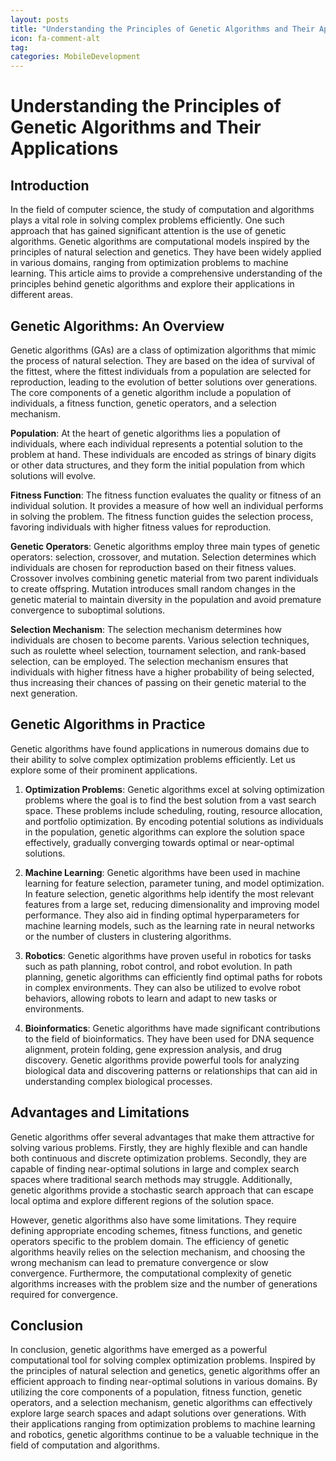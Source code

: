 ```yaml
---
layout: posts
title: "Understanding the Principles of Genetic Algorithms and Their Applications"
icon: fa-comment-alt
tag:      
categories: MobileDevelopment
---
```



# Understanding the Principles of Genetic Algorithms and Their Applications

## Introduction

In the field of computer science, the study of computation and algorithms plays a vital role in solving complex problems efficiently. One such approach that has gained significant attention is the use of genetic algorithms. Genetic algorithms are computational models inspired by the principles of natural selection and genetics. They have been widely applied in various domains, ranging from optimization problems to machine learning. This article aims to provide a comprehensive understanding of the principles behind genetic algorithms and explore their applications in different areas.

## Genetic Algorithms: An Overview

Genetic algorithms (GAs) are a class of optimization algorithms that mimic the process of natural selection. They are based on the idea of survival of the fittest, where the fittest individuals from a population are selected for reproduction, leading to the evolution of better solutions over generations. The core components of a genetic algorithm include a population of individuals, a fitness function, genetic operators, and a selection mechanism.

**Population**: At the heart of genetic algorithms lies a population of individuals, where each individual represents a potential solution to the problem at hand. These individuals are encoded as strings of binary digits or other data structures, and they form the initial population from which solutions will evolve.

**Fitness Function**: The fitness function evaluates the quality or fitness of an individual solution. It provides a measure of how well an individual performs in solving the problem. The fitness function guides the selection process, favoring individuals with higher fitness values for reproduction.

**Genetic Operators**: Genetic algorithms employ three main types of genetic operators: selection, crossover, and mutation. Selection determines which individuals are chosen for reproduction based on their fitness values. Crossover involves combining genetic material from two parent individuals to create offspring. Mutation introduces small random changes in the genetic material to maintain diversity in the population and avoid premature convergence to suboptimal solutions.

**Selection Mechanism**: The selection mechanism determines how individuals are chosen to become parents. Various selection techniques, such as roulette wheel selection, tournament selection, and rank-based selection, can be employed. The selection mechanism ensures that individuals with higher fitness have a higher probability of being selected, thus increasing their chances of passing on their genetic material to the next generation.

## Genetic Algorithms in Practice

Genetic algorithms have found applications in numerous domains due to their ability to solve complex optimization problems efficiently. Let us explore some of their prominent applications.

1. **Optimization Problems**: Genetic algorithms excel at solving optimization problems where the goal is to find the best solution from a vast search space. These problems include scheduling, routing, resource allocation, and portfolio optimization. By encoding potential solutions as individuals in the population, genetic algorithms can explore the solution space effectively, gradually converging towards optimal or near-optimal solutions.

2. **Machine Learning**: Genetic algorithms have been used in machine learning for feature selection, parameter tuning, and model optimization. In feature selection, genetic algorithms help identify the most relevant features from a large set, reducing dimensionality and improving model performance. They also aid in finding optimal hyperparameters for machine learning models, such as the learning rate in neural networks or the number of clusters in clustering algorithms.

3. **Robotics**: Genetic algorithms have proven useful in robotics for tasks such as path planning, robot control, and robot evolution. In path planning, genetic algorithms can efficiently find optimal paths for robots in complex environments. They can also be utilized to evolve robot behaviors, allowing robots to learn and adapt to new tasks or environments.

4. **Bioinformatics**: Genetic algorithms have made significant contributions to the field of bioinformatics. They have been used for DNA sequence alignment, protein folding, gene expression analysis, and drug discovery. Genetic algorithms provide powerful tools for analyzing biological data and discovering patterns or relationships that can aid in understanding complex biological processes.

## Advantages and Limitations

Genetic algorithms offer several advantages that make them attractive for solving various problems. Firstly, they are highly flexible and can handle both continuous and discrete optimization problems. Secondly, they are capable of finding near-optimal solutions in large and complex search spaces where traditional search methods may struggle. Additionally, genetic algorithms provide a stochastic search approach that can escape local optima and explore different regions of the solution space.

However, genetic algorithms also have some limitations. They require defining appropriate encoding schemes, fitness functions, and genetic operators specific to the problem domain. The efficiency of genetic algorithms heavily relies on the selection mechanism, and choosing the wrong mechanism can lead to premature convergence or slow convergence. Furthermore, the computational complexity of genetic algorithms increases with the problem size and the number of generations required for convergence.

## Conclusion

In conclusion, genetic algorithms have emerged as a powerful computational tool for solving complex optimization problems. Inspired by the principles of natural selection and genetics, genetic algorithms offer an efficient approach to finding near-optimal solutions in various domains. By utilizing the core components of a population, fitness function, genetic operators, and a selection mechanism, genetic algorithms can effectively explore large search spaces and adapt solutions over generations. With their applications ranging from optimization problems to machine learning and robotics, genetic algorithms continue to be a valuable technique in the field of computation and algorithms.